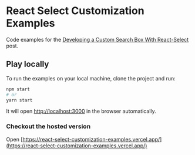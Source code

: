 # React Select Customization Examples

Code examples for the [Developing a Custom Search Box With React-Select](...) post.

## Play locally

To run the examples on your local machine, clone the project and run:

```bash
npm start
# or
yarn start
```

It will open [http://localhost:3000](http://localhost:3000) in the browser automatically.


### Checkout the hosted version

Open [https://react-select-customization-examples.vercel.app/](https://react-select-customization-examples.vercel.app/)
